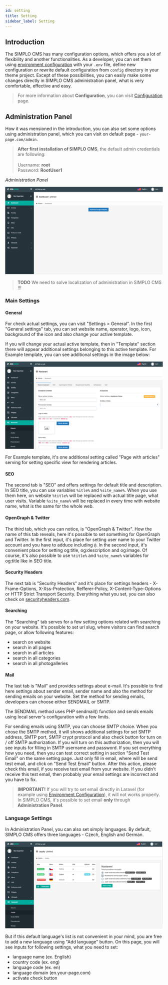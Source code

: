 ```yaml
---
id: setting
title: Setting
sidebar_label: Setting
---
```


## Introduction

The SIMPLO CMS has many configuration options, which offers you a lot of flexibility and another functionalities. 
As a developer, you can set them using [environment configuration](https://laravel.com/docs/5.8/configuration#environment-configuration) 
with your `.env` file, define new configuration or rewrite default configuration from `config` directory in your theme project. 
Except of these possibilities, you can easily make some changes directly in SIMPLO CMS administration panel, what is very 
comfortable, effective and easy.

> For more information about **Configuration**, you can visit [Configuration](getting-started/configuration.md) page.

## Administration Panel

How it was mensioned in the introduction, you can also set some options using administration panel, which you can visit 
on default page - `your-page.com/admin`.

> **After first installation of SIMPLO CMS**, the default admin credentials are following: <br><br>
Username: **root** <br>
Password: **RootUser1**

*Administration Panel*

![Administration Panel](../assets/images/administration.png "Administration Panel")

> **TODO** We need to solve localization of administration in SIMPLO CMS !!!

### Main Settings

#### General

For check actual settings, you can visit "Settings > General". In the first "General settings" tab, you can set website name, operator, logo, 
icon, background of the icon and also change your active template.

If you will change your actual active template, then in "Template" section there will appear additional settings belonging to 
this active template. For Example template, you can see additional settings in the image below:

![General Settings](../assets/images/administration-general-settings.png "General Settings")

For Example template, it's one additional setting called "Page with articles" serving for setting specific view for rendering 
articles.

#### SEO

The second tab is "SEO" and offers settings for default title and description. In SEO title, you can use variables `%itle%` and
`%site_name%`. When you use them here, on website `%title%` will be replaced with actual title page, what user visits. Variable
`%site_name%` will be replaced in every time with website name, what is the same for the whole web.

#### OpenGraph & Twitter

The third tab, which you can notice, is "OpenGraph & Twitter". How the name of this tab reveals, here it's possible to set something 
for OpenGraph and Twitter. In the first input, it's place for setting user name to your Twitter account and you have to adduce including
`@`. In the second input, it's convenient place for setting og:title, og:description and og:image. Of course, it's also possible to use
`%title%` and `%site_name%` variables for og:title like in SEO title.

#### Security Headers

The next tab is "Security Headers" and it's place for settings headers - X-Frame-Options, X-Xss-Protection, Refferer-Policy, 
X-Content-Type-Options or HTTP Strict Transport Security. Everything what you set, you can also check on 
[securityheaders.com](https://securityheaders.com/).

#### Searching

The "Searching" tab serves for a few setting options related with searching on your website. It's possible to set url slug, where
visitors can find search page, or allow following features:
- search on website
- search in all pages
- search in all articles
- search in all categories
- search in all photogalleries

#### Mail

The last tab is "Mail" and provides settings about e-mail. It's possible to find here settings about sender email, 
sender name and also the method for sending emails on your website. Set the method for sending emails, developers can choose
either SENDMAIL or SMTP. 

The SENDMAIL method uses PHP sendmail() function and sends emails using local server's configuration
with a few limits. 

For sending emails using SMTP, you can choose SMTP choice. When you chose the SMTP method, it will shows 
additional settings for set SMTP address, SMTP port, SMTP crypt protocol and also check button for turn on / off SMTP
authorization. If you will turn on this authorization, then you will see inputs for filling in SMTP username and password.
If you set everything how you need, then you can test correct setting in section "Send Test Email" on the same setting page.
Just only fill in email, where will be send test email, and click on "Send Test Email" button. After this action, please check
this email, if you receive test email from your website. If you didn't receive this test email, then probably your email
settings are incorrect and you have to fix.

> **IMPORTANT!** If you will try to set email directly in Laravel (for example using [Environment Configuration](https://laravel.com/docs/5.8/configuration#environment-configuration)),
it will not works properly. In SIMPLO CMS, it's possible to set email **only** through **Administration Panel**.

### Language Settings

In Administration Panel, you can also set simply languages. By default, SIMPLO CMS offers three languages - Czech, English and German.

![Language Settings](../assets/images/administration-language-settings.png "Language Settings")

But if this default language's list is not convenient in your mind, you are free to add a new language using "Add language" button. On this
page, you will see inputs for following settings, what you need to set:

- language name (ex. English)
- country code (ex. eng)
- language code (ex. en)
- language domain (en.your-page.com)
- activate check button